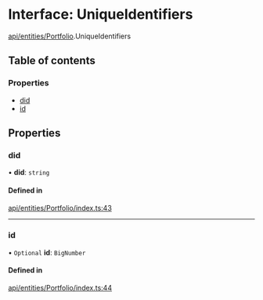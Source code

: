 # Interface: UniqueIdentifiers

[api/entities/Portfolio](../wiki/api.entities.Portfolio).UniqueIdentifiers

## Table of contents

### Properties

- [did](../wiki/api.entities.Portfolio.UniqueIdentifiers#did)
- [id](../wiki/api.entities.Portfolio.UniqueIdentifiers#id)

## Properties

### did

• **did**: `string`

#### Defined in

[api/entities/Portfolio/index.ts:43](https://github.com/PolymeshAssociation/polymesh-sdk/blob/07b115c8/src/api/entities/Portfolio/index.ts#L43)

___

### id

• `Optional` **id**: `BigNumber`

#### Defined in

[api/entities/Portfolio/index.ts:44](https://github.com/PolymeshAssociation/polymesh-sdk/blob/07b115c8/src/api/entities/Portfolio/index.ts#L44)
